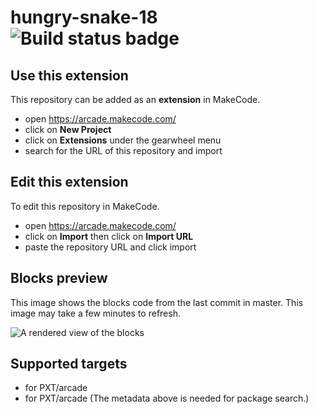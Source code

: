 # hungry-snake-18 ![Build status badge](https://github.com/wecodemakecode/hungry-snake-18/workflows/MakeCode/badge.svg)



## Use this extension

This repository can be added as an **extension** in MakeCode.

* open https://arcade.makecode.com/
* click on **New Project**
* click on **Extensions** under the gearwheel menu
* search for the URL of this repository and import

## Edit this extension

To edit this repository in MakeCode.

* open https://arcade.makecode.com/
* click on **Import** then click on **Import URL**
* paste the repository URL and click import

## Blocks preview

This image shows the blocks code from the last commit in master.
This image may take a few minutes to refresh.

![A rendered view of the blocks](https://github.com/wecodemakecode/hungry-snake-18/raw/master/.makecode/blocks.png)

## Supported targets

* for PXT/arcade
* for PXT/arcade
(The metadata above is needed for package search.)

